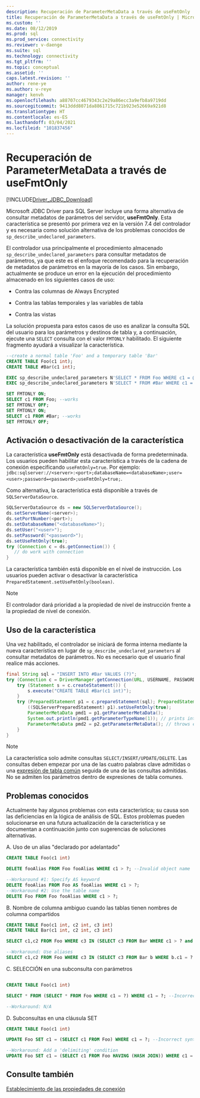 ```yaml
---
description: Recuperación de ParameterMetaData a través de useFmtOnly
title: Recuperación de ParameterMetaData a través de useFmtOnly | Microsoft Docs
ms.custom: ''
ms.date: 08/12/2019
ms.prod: sql
ms.prod_service: connectivity
ms.reviewer: v-daenge
ms.suite: sql
ms.technology: connectivity
ms.tgt_pltfrm: ''
ms.topic: conceptual
ms.assetid: ''
caps.latest.revision: ''
author: rene-ye
ms.author: v-reye
manager: kenvh
ms.openlocfilehash: a88707cc4679343c2e29a86ecc3a9efb8a9719dd
ms.sourcegitcommit: 9413ddd8071da8861715c721b923e52669a921d8
ms.translationtype: HT
ms.contentlocale: es-ES
ms.lasthandoff: 03/04/2021
ms.locfileid: "101837456"
---
```

# <a name="retrieving-parametermetadata-via-usefmtonly"></a>Recuperación de ParameterMetaData a través de useFmtOnly
[!INCLUDE[Driver_JDBC_Download](../../includes/driver_jdbc_download.md)]

  Microsoft JDBC Driver para SQL Server incluye una forma alternativa de consultar metadatos de parámetros del servidor, **useFmtOnly**. Esta característica se presentó por primera vez en la versión 7.4 del controlador y es necesaria como solución alternativa de los problemas conocidos de `sp_describe_undeclared_parameters`.
  
  El controlador usa principalmente el procedimiento almacenado `sp_describe_undeclared_parameters` para consultar metadatos de parámetros, ya que este es el enfoque recomendado para la recuperación de metadatos de parámetros en la mayoría de los casos. Sin embargo, actualmente se produce un error en la ejecución del procedimiento almacenado en los siguientes casos de uso:
  
-   Contra las columnas de Always Encrypted
  
-   Contra las tablas temporales y las variables de tabla
  
-   Contra las vistas 
  
  La solución propuesta para estos casos de uso es analizar la consulta SQL del usuario para los parámetros y destinos de tabla y, a continuación, ejecute una `SELECT` consulta con el valor `FMTONLY` habilitado. El siguiente fragmento ayudará a visualizar la característica.
  
```sql
--create a normal table 'Foo' and a temporary table 'Bar'
CREATE TABLE Foo(c1 int);
CREATE TABLE #Bar(c1 int);

EXEC sp_describe_undeclared_parameters N'SELECT * FROM Foo WHERE c1 = @p0' --works fine
EXEC sp_describe_undeclared_parameters N'SELECT * FROM #Bar WHERE c1 = @p0' --fails with "Invalid object name '#Bar'"

SET FMTONLY ON;
SELECT c1 FROM Foo; --works
SET FMTONLY OFF;
SET FMTONLY ON;
SELECT c1 FROM #Bar; --works
SET FMTONLY OFF;
```
 
## <a name="turning-the-feature-onoff"></a>Activación o desactivación de la característica 
 La característica **useFmtOnly** está desactivada de forma predeterminada. Los usuarios pueden habilitar esta característica a través de la cadena de conexión especificando `useFmtOnly=true`. Por ejemplo: `jdbc:sqlserver://<server>:<port>;databaseName=<databaseName>;user=<user>;password=<password>;useFmtOnly=true;`.
 
 Como alternativa, la característica está disponible a través de `SQLServerDataSource`.
 ```java
SQLServerDataSource ds = new SQLServerDataSource();
ds.setServerName(<server>);
ds.setPortNumber(<port>);
ds.setDatabaseName("<databaseName>");
ds.setUser("<user>");
ds.setPassword("<password>");
ds.setUseFmtOnly(true);
try (Connection c = ds.getConnection()) {
    // do work with connection
}
 ```
 
 La característica también está disponible en el nivel de instrucción. Los usuarios pueden activar o desactivar la característica `PreparedStatement.setUseFmtOnly(boolean)`.
> [!NOTE]  
>  El controlador dará prioridad a la propiedad de nivel de instrucción frente a la propiedad de nivel de conexión.

## <a name="using-the-feature"></a>Uso de la característica
  Una vez habilitado, el controlador se iniciará de forma interna mediante la nueva característica en lugar de `sp_describe_undeclared_parameters` al consultar metadatos de parámetros. No es necesario que el usuario final realice más acciones.
```java
final String sql = "INSERT INTO #Bar VALUES (?)";
try (Connection c = DriverManager.getConnection(URL, USERNAME, PASSWORD)) {
    try (Statement s = c.createStatement()) {
        s.execute("CREATE TABLE #Bar(c1 int)");
    }
    try (PreparedStatement p1 = c.prepareStatement(sql); PreparedStatement p2 = c.prepareStatement(sql)) {
        ((SQLServerPreparedStatement) p1).setUseFmtOnly(true);
        ParameterMetaData pmd1 = p1.getParameterMetaData();
        System.out.println(pmd1.getParameterTypeName(1)); // prints int
        ParameterMetaData pmd2 = p2.getParameterMetaData(); // throws exception, Invalid object name '#Bar'
    }
}
```
> [!NOTE]  
>  La característica solo admite consultas `SELECT/INSERT/UPDATE/DELETE`. Las consultas deben empezar por una de las cuatro palabras clave admitidas o una [expresión de tabla común](../../t-sql/queries/with-common-table-expression-transact-sql.md) seguida de una de las consultas admitidas. No se admiten los parámetros dentro de expresiones de tabla comunes.

## <a name="known-issues"></a>Problemas conocidos
  Actualmente hay algunos problemas con esta característica; su causa son las deficiencias en la lógica de análisis de SQL. Estos problemas pueden solucionarse en una futura actualización de la característica y se documentan a continuación junto con sugerencias de soluciones alternativas.
  
A. Uso de un alias "declarado por adelantado"
```sql
CREATE TABLE Foo(c1 int)

DELETE fooAlias FROM Foo fooAlias WHERE c1 > ?; --Invalid object name 'fooAlias'

--Workaround #1: Specify AS keyword
DELETE fooAlias FROM Foo AS fooAlias WHERE c1 > ?;
--Workaround #2: Use the table name
DELETE Foo FROM Foo fooAlias WHERE c1 > ?;
```

B. Nombre de columna ambiguo cuando las tablas tienen nombres de columna compartidos
```sql
CREATE TABLE Foo(c1 int, c2 int, c3 int)
CREATE TABLE Bar(c1 int, c2 int, c3 int)

SELECT c1,c2 FROM Foo WHERE c3 IN (SELECT c3 FROM Bar WHERE c1 > ? and c2 < ? and c3 = ?); --Ambiguous Column Name

--Workaround: Use aliases
SELECT c1,c2 FROM Foo WHERE c3 IN (SELECT c3 FROM Bar b WHERE b.c1 = ? and b.c2 = ? and b.c3 = ?);
```

C. SELECCIÓN en una subconsulta con parámetros
```sql

CREATE TABLE Foo(c1 int)

SELECT * FROM (SELECT * FROM Foo WHERE c1 = ?) WHERE c1 = ?; --Incorrect syntax near '?'

--Workaround: N/A
```

D. Subconsultas en una cláusula SET
```sql
CREATE TABLE Foo(c1 int)

UPDATE Foo SET c1 = (SELECT c1 FROM Foo) WHERE c1 = ?; --Incorrect syntax near ')'

--Workaround: Add a 'delimiting' condition
UPDATE Foo SET c1 = (SELECT c1 FROM Foo HAVING (HASH JOIN)) WHERE c1 = ?;
```

## <a name="see-also"></a>Consulte también  
 [Establecimiento de las propiedades de conexión](../../connect/jdbc/setting-the-connection-properties.md)  
  
